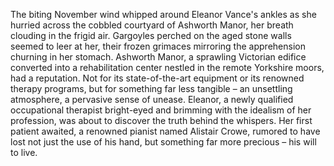The biting November wind whipped around Eleanor Vance's ankles as she hurried across the cobbled courtyard of Ashworth Manor, her breath clouding in the frigid air.  Gargoyles perched on the aged stone walls seemed to leer at her, their frozen grimaces mirroring the apprehension churning in her stomach. Ashworth Manor, a sprawling Victorian edifice converted into a rehabilitation center nestled in the remote Yorkshire moors, had a reputation. Not for its state-of-the-art equipment or its renowned therapy programs, but for something far less tangible – an unsettling atmosphere, a pervasive sense of unease.  Eleanor, a newly qualified occupational therapist bright-eyed and brimming with the idealism of her profession, was about to discover the truth behind the whispers.  Her first patient awaited, a renowned pianist named Alistair Crowe, rumored to have lost not just the use of his hand, but something far more precious – his will to live.
